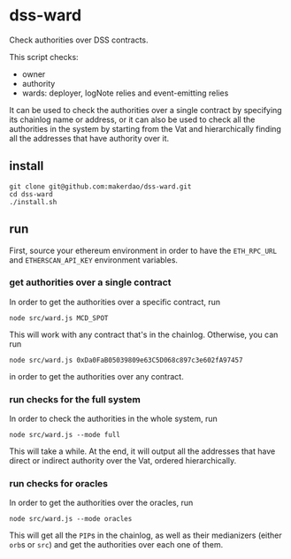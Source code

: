 # dss-ward

Check authorities over DSS contracts.

This script checks:

* owner
* authority
* wards: deployer, logNote relies and event-emitting relies

It can be used to check the authorities over a single contract by specifying its
chainlog name or address, or it can also be used to check all the authorities in
the system by starting from the Vat and hierarchically finding all the addresses
that have authority over it.

## install

```
git clone git@github.com:makerdao/dss-ward.git
cd dss-ward
./install.sh
```

## run

First, source your ethereum environment in order to have the `ETH_RPC_URL` and
`ETHERSCAN_API_KEY` environment variables.

### get authorities over a single contract

In order to get the authorities over a specific contract, run

```
node src/ward.js MCD_SPOT
```

This will work with any contract that's in the chainlog. Otherwise, you can run

```
node src/ward.js 0xDa0FaB05039809e63C5D068c897c3e602fA97457
```
in order to get the authorities over any contract.

### run checks for the full system

In order to check the authorities in the whole system, run

```
node src/ward.js --mode full
```

This will take a while. At the end, it will output all the  addresses that have
direct or indirect authority over the Vat, ordered hierarchically.

### run checks for oracles

In order to get the authorities over the oracles, run

```
node src/ward.js --mode oracles
```

This will get all the `PIP`s in the chainlog, as well as their medianizers
(either `orb`s or `src`) and get the authorities over each one of them.
